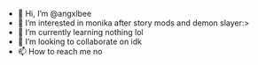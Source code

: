 - 👋 Hi, I’m @angxlbee
- 👀 I’m interested in monika after story mods and demon slayer:>
- 🌱 I’m currently learning nothing lol
- 💞️ I’m looking to collaborate on idk
- 📫 How to reach me no

<!---
angxlbee/angxlbee is a ✨ special ✨ repository because its `README.md` (this file) appears on your GitHub profile.
You can click the Preview link to take a look at your changes.
--->
